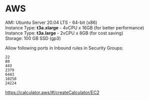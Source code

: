 # AWS

AMI: Ubuntu Server 20.04 LTS - 64-bit (x86) \
Instance Type: **t3a.xlarge** - 4vCPU x 16GB (for better performance) \
Instance Type: **t3a.large** - 2vCPU x 8GB (for cost saving) \
Storage: 100 GB SSD (gp3)

Allow following ports in Inbound rules in Security Groups:
```
22
80
443
2379
6443
10250
24224
```

https://calculator.aws/#/createCalculator/EC2
